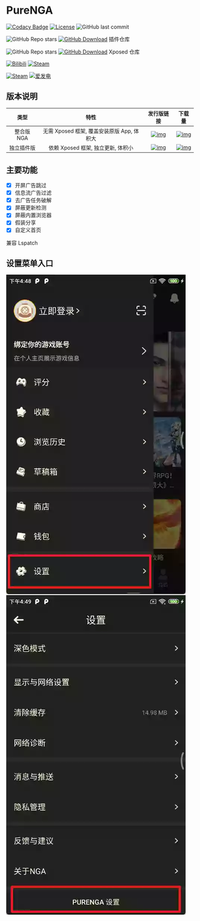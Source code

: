 # PureNGA

[![Codacy Badge](https://app.codacy.com/project/badge/Grade/de4c75db7487426285bf38f90ad94e6c)](https://www.codacy.com/gh/chr233/PureNGA/dashboard)
[![License](https://img.shields.io/github/license/chr233/PureNGA?logo=apache)](https://github.com/chr233/PureNGA/blob/master/license)
![GitHub last commit](https://img.shields.io/github/last-commit/chr233/PureNGA?logo=github)

![GitHub Repo stars](https://img.shields.io/github/stars/chr233/PureNGA?logo=github)
[![GitHub Download](https://img.shields.io/github/downloads/chr233/PureNGA/total?logo=github)](https://img.shields.io/github/v/release/chr233/PureNGA)
插件仓库

![GitHub Repo stars](https://img.shields.io/github/stars/Xposed-Modules-Repo/com.chrxw.purenga?logo=github)
[![GitHub Download](https://img.shields.io/github/downloads/Xposed-Modules-Repo/com.chrxw.purenga/total?logo=github)](https://img.shields.io/github/v/release/Xposed-Modules-Repo/com.chrxw.purenga)
Xposed 仓库

[![Bilibili](https://img.shields.io/badge/bilibili-Chr__-00A2D8.svg?logo=bilibili)](https://space.bilibili.com/5805394)
[![Steam](https://img.shields.io/badge/steam-Chr__-1B2838.svg?logo=steam)](https://steamcommunity.com/id/Chr_)

[![Steam](https://img.shields.io/badge/steam-donate-1B2838.svg?logo=steam)](https://steamcommunity.com/tradeoffer/new/?partner=221260487&token=xgqMgL-i)
[![爱发电](https://img.shields.io/badge/爱发电-chr__-ea4aaa.svg?logo=github-sponsors)](https://afdian.net/@chr233)

## 版本说明

|    类型    |                    特性                    |                 发行版链接                 |                     下载量                     |
| :--------: | :----------------------------------------: | :----------------------------------------: | :--------------------------------------------: |
| 整合版 NGA | 无需 Xposed 框架, 覆盖安装原版 App, 体积大 |  [![img][release_bundled]][link_bundled]   |    [![img][download_bundled]][link_bundled]    |
| 独立插件版 |     依赖 Xposed 框架, 独立更新, 体积小     | [![img][release_standalone]][link_bundled] | [![img][download_standalone]][link_standalone] |

## 主要功能

- [x] 开屏广告跳过
- [x] 信息流广告过滤
- [x] 去广告任务破解
- [x] 屏蔽更新检测
- [x] 屏蔽内置浏览器
- [x] 假装分享
- [x] 自定义首页

兼容 Lspatch

## 设置菜单入口

![img1](app/src/main/res/drawable/tutorials.webp)
![img2](app/src/main/res/drawable/tutorials2.webp)

[release_bundled]: https://img.shields.io/github/v/release/chr233/PureNGA?logo=github&label=版本
[release_standalone]: https://img.shields.io/github/v/release/Xposed-Modules-Repo/com.chrxw.purenga?logo=github&label=版本
[download_bundled]: https://img.shields.io/github/downloads/chr233/PureNGA/total?logo=github&label=下载
[download_standalone]: https://img.shields.io/github/downloads/Xposed-Modules-Repo/com.chrxw.purenga/total?logo=github&label=下载
[link_bundled]: https://github.com/chr233/PureNGA/releases/tag/NGA
[link_standalone]: https://github.com/Xposed-Modules-Repo/com.chrxw.purenga/releases
